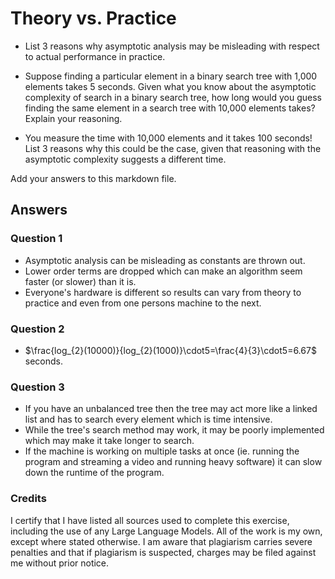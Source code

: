 # Theory vs. Practice

- List 3 reasons why asymptotic analysis may be misleading with respect to
  actual performance in practice.

- Suppose finding a particular element in a binary search tree with 1,000
  elements takes 5 seconds. Given what you know about the asymptotic complexity
  of search in a binary search tree, how long would you guess finding the same
  element in a search tree with 10,000 elements takes? Explain your reasoning.

- You measure the time with 10,000 elements and it takes 100 seconds! List 3
  reasons why this could be the case, given that reasoning with the asymptotic
  complexity suggests a different time.

Add your answers to this markdown file.


## Answers

### Question 1
* Asymptotic analysis can be misleading as constants are thrown out.
* Lower order terms are dropped which can make an algorithm seem faster (or slower) than it is.
* Everyone's hardware is different so results can vary from theory to practice and even from one persons machine to the next.

### Question 2
* $\frac{log_{2}(10000)}{log_{2}(1000)}\cdot5=\frac{4}{3}\cdot5=6.67$ seconds.

### Question 3
* If you have an unbalanced tree then the tree may act more like a linked list and has to search every element which is time intensive.
* While the tree's search method may work, it may be poorly implemented which may make it take longer to search.
* If the machine is working on multiple tasks at once (ie. running the program and streaming a video and running heavy software) it can slow down the runtime of the program.


### Credits
I certify that I have listed all sources used to complete this exercise, including the use of any Large Language Models. All of the work is my own, except where stated otherwise. I am aware that plagiarism carries severe penalties and that if plagiarism is suspected, charges may be filed against me without prior notice.